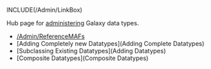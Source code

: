 INCLUDE(/Admin/LinkBox)

Hub page for [administering](/Admin) Galaxy data types.

* [/Admin/ReferenceMAFs](/Admin/ReferenceMAFs)
* [Adding Completely new Datatypes](Adding Complete Datatypes)
* [Subclassing Existing Datatypes](Adding Datatypes)
* [Composite Datatypes](Composite Datatypes)
